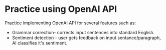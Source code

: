 # Practice using OpenAI API

Practice implementing OpenAI API for several features such as:

 - Grammar correction- corrects input sentences into standard English.
 - Sentiment detection - user gets feedback on input sentance/paragraph, AI classifies it's sentiment.
